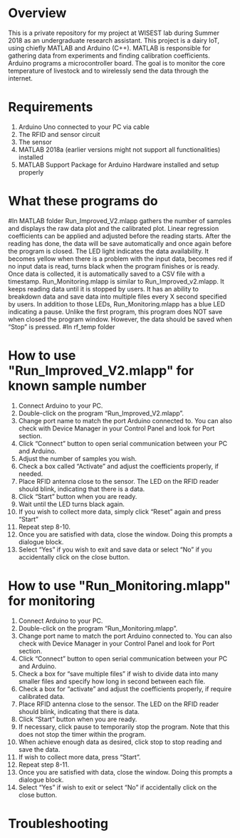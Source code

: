 # Overview
This is a private repository for my project at WISEST lab during Summer 2018 as an undergraduate research assistant. This project is a dairy IoT, using chiefly MATLAB and Arduino (C++). MATLAB is responsible for gathering data from experiments and finding calibration coefficients. Arduino programs a microcontroller board. The goal is to monitor the core temperature of livestock and to wirelessly send the data through the internet.
# Requirements
1.	Arduino Uno connected to your PC via cable
2.	The RFID and sensor circuit 
3.	The sensor
4.	MATLAB 2018a (earlier versions might not support all functionalities) installed 
5.	MATLAB Support Package for Arduino Hardware installed and setup properly	
# What these programs do
#In MATLAB folder
Run_Improved_V2.mlapp gathers the number of samples and displays the raw data plot and the calibrated plot. Linear regression coefficients can be applied and adjusted before the reading starts. After the reading has done, the data will be save automatically and once again before the program is closed. The LED light indicates the data availability. It becomes yellow when there is a problem with the input data, becomes red if no input data is read, turns black when the program finishes or is ready. Once data is collected, it is automatically saved to a CSV file with a timestamp.
Run_Monitoring.mlapp is similar to Run_Improved_v2.mlapp. It keeps reading data until it is stopped by users. It has an ability to breakdown data and save data into multiple files every X second specified by users. In addition to those LEDs, Run_Monitoring.mlapp has a blue LED indicating a pause. Unlike the first program, this program does NOT save when closed the program window. However, the data should be saved when “Stop” is pressed.
#In rf_temp folder
# How to use "Run_Improved_V2.mlapp" for known sample number
1.	Connect Arduino to your PC.
2.	Double-click on the program “Run_Improved_V2.mlapp”.
3.	Change port name to match the port Arduino connected to. You can also check with Device Manager in your Control Panel and look for Port section.
4.	Click “Connect” button to open serial communication between your PC and Arduino.
5.	Adjust the number of samples you wish.
6.	Check a box called “Activate” and adjust the coefficients properly, if needed.
7.	Place RFID antenna close to the sensor. The LED on the RFID reader should blink, indicating that there is a data.
8.	Click “Start” button when you are ready.
9.	Wait until the LED turns black again.
10.	If you wish to collect more data, simply click “Reset” again and press “Start”
11.	Repeat step 8-10.
12.	Once you are satisfied with data, close the window. Doing this prompts a dialogue block.
13.	Select “Yes” if you wish to exit and save data or select “No” if you accidentally click on the close button.

# How to use "Run_Monitoring.mlapp" for monitoring
1.	Connect Arduino to your PC.
2.	Double-click on the program “Run_Monitoring.mlapp”.
3.	Change port name to match the port Arduino connected to. You can also check with Device Manager in your Control Panel and look for Port section.
4.	Click “Connect” button to open serial communication between your PC and Arduino.
5.	Check a box for “save multiple files” if wish to divide data into many smaller files and specify how long in second between each file.
6.	Check a box for “activate” and adjust the coefficients properly, if require calibrated data.
7.	Place RFID antenna close to the sensor. The LED on the RFID reader should blink, indicating that there is data.
8.	Click “Start” button when you are ready.
9.	If necessary, click pause to temporarily stop the program. Note that this does not stop the timer within the program.
10.	When achieve enough data as desired, click stop to stop reading and save the data.
11.	If wish to collect more data, press “Start”.
12.	Repeat step 8-11.
13.	Once you are satisfied with data, close the window. Doing this prompts a dialogue block.
14.	Select “Yes” if wish to exit or select “No” if accidentally click on the close button.
# Troubleshooting

